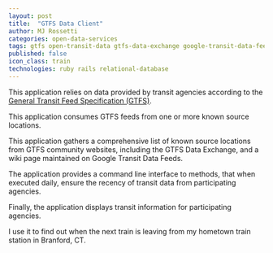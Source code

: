 ```yaml
---
layout: post
title:  "GTFS Data Client"
author: MJ Rossetti
categories: open-data-services
tags: gtfs open-transit-data gtfs-data-exchange google-transit-data-feed 
published: false
icon_class: train
technologies: ruby rails relational-database
---
```


This application relies on data provided by transit agencies according to the [General Transit Feed Specification (GTFS)](https://developers.google.com/transit/gtfs/).

This application consumes GTFS feeds from one or more known source locations.

This application gathers a comprehensive list of known source locations from GTFS community websites, including the GTFS Data Exchange, and a wiki page maintained on Google Transit Data Feeds.

The application provides a command line interface to methods, that when executed daily, ensure the recency of transit data from participating agencies.

Finally, the application displays transit information for participating agencies.

I use it to find out when the next train is leaving from my hometown train station in Branford, CT.

